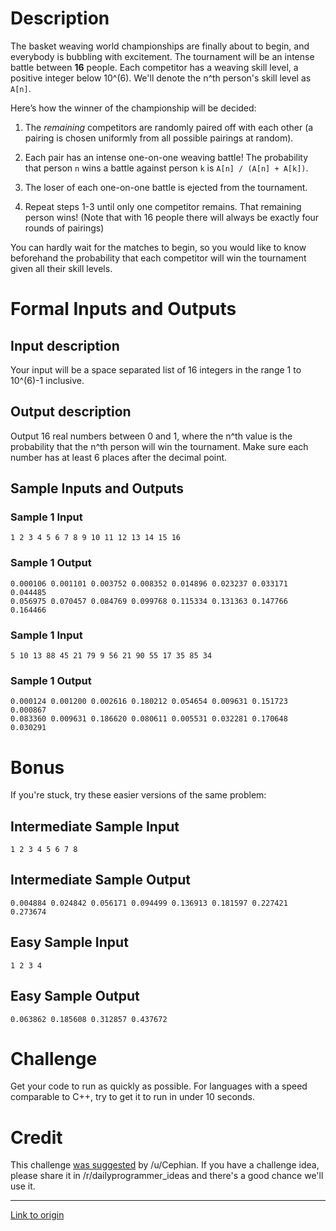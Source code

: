 # Description

The basket weaving world championships are finally about to begin, and
everybody is bubbling with excitement. The tournament will be an intense
battle between **16** people. Each competitor has a weaving skill level,
a positive integer below 10^(6). We'll denote the n^th person's skill level
as `A[n]`.

Here’s how the winner of the championship will be decided:

1. The *remaining* competitors are randomly paired off with each other (a
pairing is chosen uniformly from all possible pairings at random).

2. Each pair has an intense one-on-one weaving battle! The probability that
person `n` wins a battle against person `k` is `A[n] / (A[n] + A[k])`.

3. The loser of each one-on-one battle is ejected from the tournament.

4. Repeat steps 1-3 until only one competitor remains. That remaining person
wins! (Note that with 16 people there will always be exactly four rounds of
pairings)

You can hardly wait for the matches to begin, so you would like to know
beforehand the probability that each competitor will win the tournament given
all their skill levels.

# Formal Inputs and Outputs

## Input description

Your input will be a space separated list of 16 integers in the range 1 to
10^(6)-1 inclusive.

## Output description

Output 16 real numbers between 0 and 1, where the n^th value is the
probability that the n^th person will win the tournament. Make sure each
number has at least 6 places after the decimal point.

## Sample Inputs and Outputs

### Sample 1 Input
    1 2 3 4 5 6 7 8 9 10 11 12 13 14 15 16
### Sample 1 Output
    0.000106 0.001101 0.003752 0.008352 0.014896 0.023237 0.033171 0.044485
    0.056975 0.070457 0.084769 0.099768 0.115334 0.131363 0.147766 0.164466

### Sample 1 Input
    5 10 13 88 45 21 79 9 56 21 90 55 17 35 85 34
### Sample 1 Output
    0.000124 0.001200 0.002616 0.180212 0.054654 0.009631 0.151723 0.000867
    0.083360 0.009631 0.186620 0.080611 0.005531 0.032281 0.170648 0.030291

# Bonus

If you're stuck, try these easier versions of the same problem:

## Intermediate Sample Input
    1 2 3 4 5 6 7 8

## Intermediate Sample Output
    0.004884 0.024842 0.056171 0.094499 0.136913 0.181597 0.227421 0.273674

## Easy Sample Input
    1 2 3 4

## Easy Sample Output
    0.063862 0.185608 0.312857 0.437672

# Challenge

Get your code to run as quickly as possible. For languages with a speed
comparable to C++, try to get it to run in under 10 seconds.

# Credit

This challenge [was suggested](https://redd.it/3drz14) by /u/Cephian. If you
have a challenge idea, please share it in /r/dailyprogrammer_ideas and there's
a good chance we'll use it.

---

[Link to origin](https://www.reddit.com/r/dailyprogrammer/545a7x)